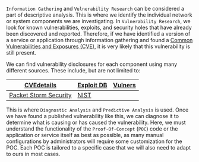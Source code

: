 `Information Gathering` and `Vulnerability Research` can be considered a part of descriptive analysis. This is where we identify the individual network or system components we are investigating. In `Vulnerability Research`, we look for known vulnerabilities, exploits, and security holes that have already been discovered and reported. Therefore, if we have identified a version of a service or application through information gathering and found a [Common Vulnerabilities and Exposures (CVE)](https://www.cve.org/ResourcesSupport/FAQs), it is very likely that this vulnerability is still present.

We can find vulnerability disclosures for each component using many different sources. These include, but are not limited to:

| [CVEdetails](https://www.cvedetails.com/)                 | [Exploit DB](https://www.exploit-db.com/)               | [Vulners](https://vulners.com/) |
| --------------------------------------------------------- | ------------------------------------------------------- | ------------------------------- |
| [Packet Storm Security](https://packetstormsecurity.com/) | [NIST](https://nvd.nist.gov/vuln/search?execution=e2s1) |                                 |

This is where `Diagnostic Analysis` and `Predictive Analysis` is used. Once we have found a published vulnerability like this, we can diagnose it to determine what is causing or has caused the vulnerability. Here, we must understand the functionality of the `Proof-Of-Concept` (`POC`) code or the application or service itself as best as possible, as many manual configurations by administrators will require some customization for the POC. Each POC is tailored to a specific case that we will also need to adapt to ours in most cases.